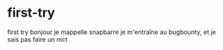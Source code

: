# first-try
first try
bonjour je mappelle snapbarre je m'entraîne au bugbounty, et je sais pas faire un mct
